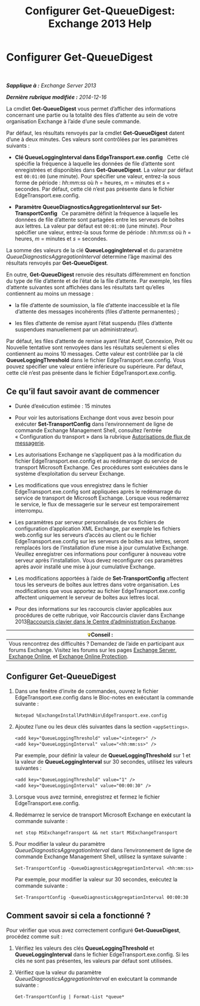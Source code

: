 ﻿---
title: 'Configurer Get-QueueDigest: Exchange 2013 Help'
TOCTitle: Configurer Get-QueueDigest
ms:assetid: f730c520-4ba5-4a15-8846-132bff500bb8
ms:mtpsurl: https://technet.microsoft.com/fr-fr/library/Dn505733(v=EXCHG.150)
ms:contentKeyID: 59634348
ms.date: 05/23/2018
mtps_version: v=EXCHG.150
ms.translationtype: MT
---

# Configurer Get-QueueDigest

 

_**Sapplique à :** Exchange Server 2013_

_**Dernière rubrique modifiée :** 2014-12-16_

La cmdlet **Get-QueueDigest** vous permet d’afficher des informations concernant une partie ou la totalité des files d’attente au sein de votre organisation Exchange à l’aide d’une seule commande.

Par défaut, les résultats renvoyés par la cmdlet **Get-QueueDigest** datent d’une à deux minutes. Ces valeurs sont contrôlées par les paramètres suivants :

  - **Clé QueueLoggingInterval dans EdgeTransport.exe.config**   Cette clé spécifie la fréquence à laquelle les données de file d’attente sont enregistrées et disponibles dans **Get-QueueDigest**. La valeur par défaut est `00:01:00` (une minute). Pour spécifier une valeur, entrez-la sous forme de période : *hh:mm:ss* où *h* = heures, *m* = minutes et *s* = secondes. Par défaut, cette clé n’est pas présente dans le fichier EdgeTransport.exe.config.

  - **Paramètre QueueDiagnosticsAggregationInterval sur Set-TransportConfig**   Ce paramètre définit la fréquence à laquelle les données de file d’attente sont partagées entre les serveurs de boîtes aux lettres. La valeur par défaut est `00:01:00` (une minute). Pour spécifier une valeur, entrez-la sous forme de période : *hh:mm:ss* où *h* = heures, *m* = minutes et *s* = secondes.

La somme des valeurs de la clé **QueueLoggingInterval** et du paramètre *QueueDiagnosticsAggregationInterval* détermine l’âge maximal des résultats renvoyés par **Get-QueueDigest**.

En outre, **Get-QueueDigest** renvoie des résultats différemment en fonction du type de file d’attente et de l’état de la file d’attente. Par exemple, les files d’attente suivantes sont affichées dans les résultats tant qu’elles contiennent au moins un message :

  - la file d’attente de soumission, la file d’attente inaccessible et la file d’attente des messages incohérents (files d’attente permanentes) ;

  - les files d’attente de remise ayant l’état suspendu (files d’attente suspendues manuellement par un administrateur).

Par défaut, les files d’attente de remise ayant l’état Actif, Connexion, Prêt ou Nouvelle tentative sont renvoyées dans les résultats seulement si elles contiennent au moins 10 messages. Cette valeur est contrôlée par la clé **QueueLoggingThreshold** dans le fichier EdgeTransport.exe.config. Vous pouvez spécifier une valeur entière inférieure ou supérieure. Par défaut, cette clé n’est pas présente dans le fichier EdgeTransport.exe.config.

## Ce qu’il faut savoir avant de commencer

  - Durée d’exécution estimée : 15 minutes

  - Pour voir les autorisations Exchange dont vous avez besoin pour exécuter **Set-TransportConfig** dans l’environnement de ligne de commande Exchange Management Shell, consultez l’entrée « Configuration du transport » dans la rubrique [Autorisations de flux de messagerie](mail-flow-permissions-exchange-2013-help.md).

  - Les autorisations Exchange ne s’appliquent pas à la modification du fichier EdgeTransport.exe.config et au redémarrage du service de transport Microsoft Exchange. Ces procédures sont exécutées dans le système d’exploitation du serveur Exchange.

  - Les modifications que vous enregistrez dans le fichier EdgeTransport.exe.config sont appliquées après le redémarrage du service de transport de Microsoft Exchange. Lorsque vous redémarrez le service, le flux de messagerie sur le serveur est temporairement interrompu.

  - Les paramètres par serveur personnalisés de vos fichiers de configuration d’application XML Exchange, par exemple les fichiers web.config sur les serveurs d’accès au client ou le fichier EdgeTransport.exe.config sur les serveurs de boîtes aux lettres, seront remplacés lors de l’installation d’une mise à jour cumulative Exchange. Veuillez enregistrer ces informations pour configurer à nouveau votre serveur après l’installation. Vous devez reconfigurer ces paramètres après avoir installé une mise à jour cumulative Exchange.

  - Les modifications apportées à l’aide de **Set-TransportConfig** affectent tous les serveurs de boîtes aux lettres dans votre organisation. Les modifications que vous apportez au fichier EdgeTransport.exe.config affectent uniquement le serveur de boîtes aux lettres local.

  - Pour des informations sur les raccourcis clavier applicables aux procédures de cette rubrique, voir Raccourcis clavier dans Exchange 2013[Raccourcis clavier dans le Centre d’administration Exchange](keyboard-shortcuts-in-the-exchange-admin-center-exchange-online-protection-help.md).

<table>
<thead>
<tr class="header">
<th><img src="images/Bb125224.tip(EXCHG.150).gif" title="Conseil" alt="Conseil" />Conseil :</th>
</tr>
</thead>
<tbody>
<tr class="odd">
<td>Vous rencontrez des difficultés ? Demandez de l’aide en participant aux forums Exchange. Visitez les forums sur les pages <a href="https://go.microsoft.com/fwlink/p/?linkid=60612">Exchange Server</a>, <a href="https://go.microsoft.com/fwlink/p/?linkid=267542">Exchange Online</a>, et <a href="https://go.microsoft.com/fwlink/p/?linkid=285351">Exchange Online Protection</a>.</td>
</tr>
</tbody>
</table>


## Configurer Get-QueueDigest

1.  Dans une fenêtre d’invite de commandes, ouvrez le fichier EdgeTransport.exe.config dans le Bloc-notes en exécutant la commande suivante :
    
        Notepad %ExchangeInstallPath%Bin\EdgeTransport.exe.config

2.  Ajoutez l’une ou les deux clés suivantes dans la section `<appSettings>`.
    
        <add key="QueueLoggingThreshold" value="<integer>" />
        <add key="QueueLoggingInterval" value="<hh:mm:ss>" />
    
    Par exemple, pour définir la valeur de **QueueLoggingThreshold** sur 1 et la valeur de **QueueLoggingInterval** sur 30 secondes, utilisez les valeurs suivantes :
    
        <add key="QueueLoggingThreshold" value="1" />
        <add key="QueueLoggingInterval" value="00:00:30" />

3.  Lorsque vous avez terminé, enregistrez et fermez le fichier EdgeTransport.exe.config.

4.  Redémarrez le service de transport Microsoft Exchange en exécutant la commande suivante :
    
        net stop MSExchangeTransport && net start MSExchangeTransport

5.  Pour modifier la valeur du paramètre *QueueDiagnosticsAggregationInterval* dans l’environnement de ligne de commande Exchange Management Shell, utilisez la syntaxe suivante :
    
        Set-TransportConfig -QueueDiagnosticsAggregationInterval <hh:mm:ss>
    
    Par exemple, pour modifier la valeur sur 30 secondes, exécutez la commande suivante :
    
        Set-TransportConfig -QueueDiagnosticsAggregationInterval 00:00:30

## Comment savoir si cela a fonctionné ?

Pour vérifier que vous avez correctement configuré **Get-QueueDigest**, procédez comme suit :

1.  Vérifiez les valeurs des clés **QueueLoggingThreshold** et **QueueLoggingInterval** dans le fichier EdgeTransport.exe.config. Si les clés ne sont pas présentes, les valeurs par défaut sont utilisées.

2.  Vérifiez que la valeur du paramètre *QueueDiagnosticsAggregationInterval* en exécutant la commande suivante :
    
        Get-TransportConfig | Format-List *queue*

